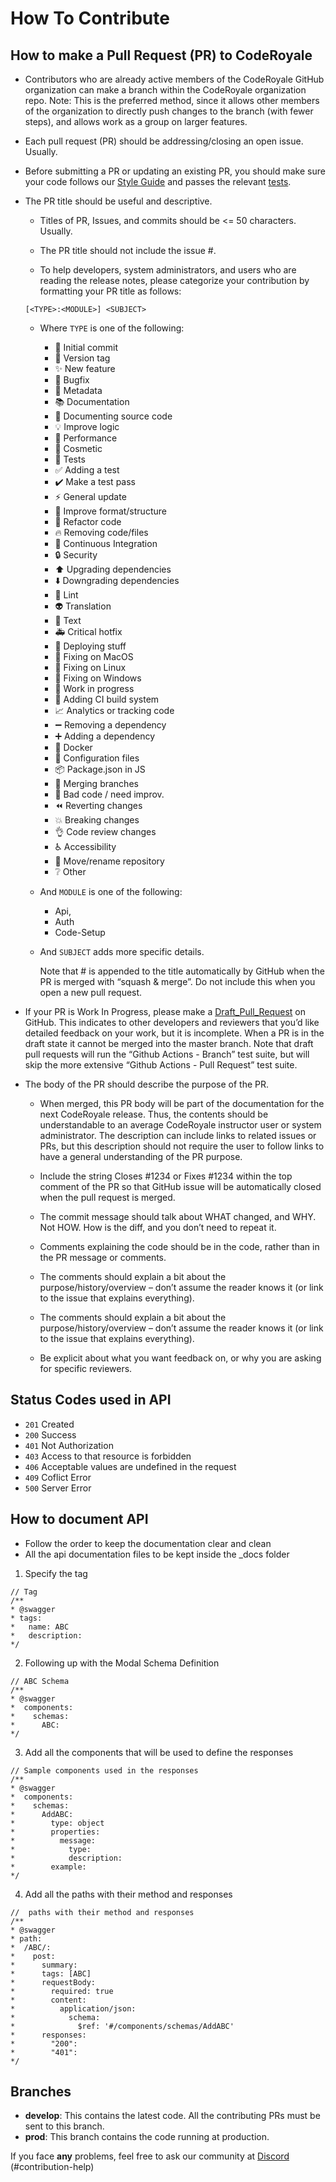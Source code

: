 # How To Contribute

## How to make a Pull Request (PR) to CodeRoyale

- Contributors who are already active members of the CodeRoyale GitHub organization can make a branch within the CodeRoyale organization repo. Note: This is the preferred method, since it allows other members of the organization to directly push changes to the branch (with fewer steps), and allows work as a group on larger features.

- Each pull request (PR) should be addressing/closing an open issue. Usually.

- Before submitting a PR or updating an existing PR, you should make sure your code follows our [Style Guide](https://github.com/CodeRoyale/codeRoyale-api) and passes the relevant [tests](https://github.com/CodeRoyale/codeRoyale-api).

- The PR title should be useful and descriptive.

  - Titles of PR, Issues, and commits should be <= 50 characters. Usually.

  - The PR title should not include the issue #.

  - To help developers, system administrators, and users who are reading the release notes, please categorize your contribution by formatting your PR title as follows:

  ```
  [<TYPE>:<MODULE>] <SUBJECT>
  ```

  - Where `TYPE` is one of the following:

    - 🎉 Initial commit
    - 🔖 Version tag
    - ✨ New feature
    - 🐛 Bugfix
    - 📇 Metadata
    - 📚 Documentation
    - 📗 Documenting source code
    - 💡 Improve logic
    - 🐎 Performance
    - 🎨 Cosmetic
    - 🚨 Tests
    - ✅ Adding a test
    - ✔️ Make a test pass
    - ⚡ General update
    - 📐 Improve format/structure
    - 🔨 Refactor code
    - 🔥 Removing code/files
    - 💚 Continuous Integration
    - 🔒 Security
    - ⬆️ Upgrading dependencies
    - ⬇️ Downgrading dependencies
    - 👕 Lint
    - 👽 Translation
    - 📝 Text
    - 🚑 Critical hotfix
    - 🚀 Deploying stuff
    - 🍎 Fixing on MacOS
    - 🐧 Fixing on Linux
    - 🏁 Fixing on Windows
    - 🚧 Work in progress
    - 👷 Adding CI build system
    - 📈 Analytics or tracking code
    - ➖ Removing a dependency
    - ➕ Adding a dependency
    - 🐳 Docker
    - 🔧 Configuration files
    - 📦 Package.json in JS
    - 🔀 Merging branches
    - 💩 Bad code / need improv.
    - ⏪ Reverting changes
    - 💥 Breaking changes
    - 👌 Code review changes
    - ♿ Accessibility
    - 🚚 Move/rename repository
    - ❔ Other

  - And `MODULE` is one of the following:

    - Api,
    - Auth
    - Code-Setup

  - And `SUBJECT` adds more specific details.

    Note that #<PR NUMBER> is appended to the title automatically by GitHub when the PR is merged with “squash & merge”. Do not include this when you open a new pull request.

- If your PR is Work In Progress, please make a [Draft_Pull_Request](https://github.blog/2019-02-14-introducing-draft-pull-requests/) on GitHub. This indicates to other developers and reviewers that you’d like detailed feedback on your work, but it is incomplete. When a PR is in the draft state it cannot be merged into the master branch. Note that draft pull requests will run the “Github Actions - Branch” test suite, but will skip the more extensive “Github Actions - Pull Request” test suite.

- The body of the PR should describe the purpose of the PR.

  - When merged, this PR body will be part of the documentation for the next CodeRoyale release. Thus, the contents should be understandable to an average CodeRoyale instructor user or system administrator. The description can include links to related issues or PRs, but this description should not require the user to follow links to have a general understanding of the PR purpose.

  - Include the string Closes #1234 or Fixes #1234 within the top comment of the PR so that GitHub issue will be automatically closed when the pull request is merged.

  - The commit message should talk about WHAT changed, and WHY. Not HOW. How is the diff, and you don’t need to repeat it.

  - Comments explaining the code should be in the code, rather than in the PR message or comments.

  - The comments should explain a bit about the purpose/history/overview – don’t assume the reader knows it (or link to the issue that explains everything).

  - The comments should explain a bit about the purpose/history/overview – don’t assume the reader knows it (or link to the issue that explains everything).

  - Be explicit about what you want feedback on, or why you are asking for specific reviewers.

## Status Codes used in API
 - `201` Created
 - `200` Success
 - `401` Not Authorization
 - `403` Access to that resource is forbidden
 - `406` Acceptable values are undefined in the request
 - `409` Coflict Error
 - `500` Server Error

## How to document API

- Follow the order to keep the documentation clear and clean
- All the api documentation files to be kept inside the \_docs folder

1.  Specify the tag

```
// Tag
/**
* @swagger
* tags:
*   name: ABC
*   description:
*/
```

2.  Following up with the Modal Schema Definition

```
// ABC Schema
/**
* @swagger
*  components:
*    schemas:
*      ABC:
*/
```

3.  Add all the components that will be used to define the responses

```
// Sample components used in the responses
/**
* @swagger
*  components:
*    schemas:
*      AddABC:
*        type: object
*        properties:
*          message:
*            type:
*            description:
*        example:
*/
```

4.  Add all the paths with their method and responses

```
//  paths with their method and responses
/**
* @swagger
* path:
*  /ABC/:
*    post:
*      summary:
*      tags: [ABC]
*      requestBody:
*        required: true
*        content:
*          application/json:
*            schema:
*              $ref: '#/components/schemas/AddABC'
*      responses:
*        "200":
*        "401":
*/
```

## Branches

- **develop**: This contains the latest code. All the contributing PRs must be sent to this branch.
- **prod**: This branch contains the code running at production.

If you face **any** problems, feel free to ask our community at [Discord](https://discord.com/invite/aCKem4h8te) (#contribution-help)
